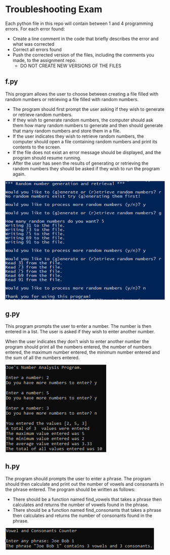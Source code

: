 # Troubleshooting Exam

Each python file in this repo will contain between 1 and 4 programming errors. For each error found:  
- Create a line comment in the code that briefly describes the error and what was corrected
- Correct all errors found
- Push the corrected version of the files, including the comments you made, to the assignment repo.
  - DO NOT CREATE NEW VERSIONS OF THE FILES


## f.py

This program allows the user to choose between creating a file filled with random numbers or retrieving a file filled with random numbers. 
- The program should first prompt the user asking if they wish to generate or retrieve random numbers. 
- If they wish to generate random numbers, the computer should ask them how many random numbers to generate and then should generate that many random numbers and store them in a file. 
- If the user indicates they wish to retrieve random numbers, the computer should open a file containing random numbers and print its contents to the screen. 
- If the file does not exist an error message should be displayed, and the program should resume running.
- After the user has seen the results of generating or retrieving the random numbers they should be asked if they wish to run the program again.

![image](images/f.png)


## g.py

This program prompts the user to enter a number. The number is then entered in a list. The user is asked if they wish to enter another number. 

When the user indicates they don’t wish to enter another number the program should print all the numbers entered, the number of numbers entered, the maximum number entered, the minimum number entered and the sum of all the numbers entered.  

![image](images/g.png)


## h.py

The program should prompts the user to enter a phrase. The program should then calculate and print out the number of vowels and consonants in the phrase entered. The program should be written as follows:
- There should be a function named find_vowels that takes a phrase then calculates and returns the number of vowels found in the phrase.
- There should be a function named find_consonants that takes a phrase then calculates and returns the number of consonants found in the phrase.  

![image](images/h.png)



